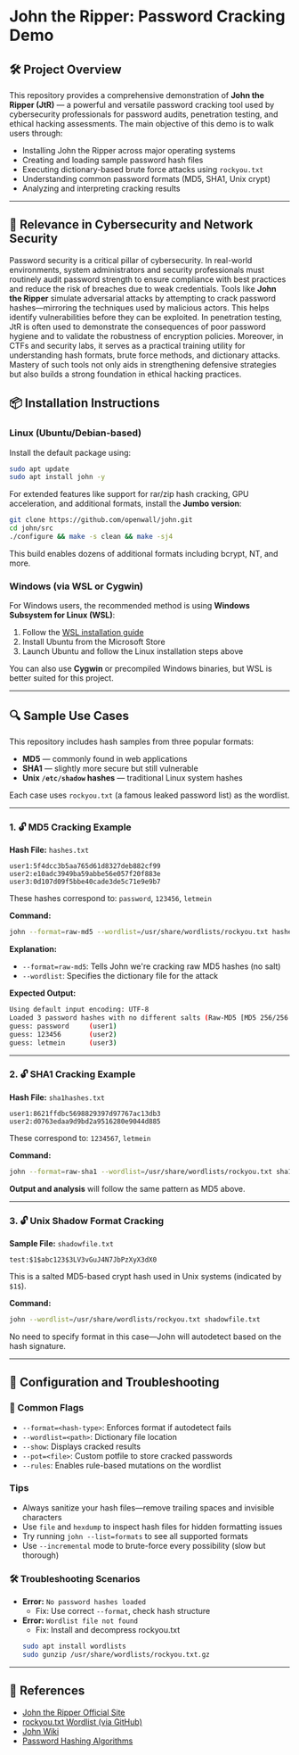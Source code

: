 # John the Ripper: Password Cracking Demo

## 🛠️ Project Overview
This repository provides a comprehensive demonstration of **John the Ripper (JtR)** — a powerful and versatile password cracking tool used by cybersecurity professionals for password audits, penetration testing, and ethical hacking assessments. The main objective of this demo is to walk users through:

- Installing John the Ripper across major operating systems
- Creating and loading sample password hash files
- Executing dictionary-based brute force attacks using `rockyou.txt`
- Understanding common password formats (MD5, SHA1, Unix crypt)
- Analyzing and interpreting cracking results

---
## 🔐 Relevance in Cybersecurity and Network Security

Password security is a critical pillar of cybersecurity. In real-world environments, system administrators and security professionals must routinely audit password strength to ensure compliance with best practices and reduce the risk of breaches due to weak credentials. Tools like **John the Ripper** simulate adversarial attacks by attempting to crack password hashes—mirroring the techniques used by malicious actors. This helps identify vulnerabilities before they can be exploited. In penetration testing, JtR is often used to demonstrate the consequences of poor password hygiene and to validate the robustness of encryption policies. Moreover, in CTFs and security labs, it serves as a practical training utility for understanding hash formats, brute force methods, and dictionary attacks. Mastery of such tools not only aids in strengthening defensive strategies but also builds a strong foundation in ethical hacking practices.


## 📦 Installation Instructions

### Linux (Ubuntu/Debian-based)
Install the default package using:
```bash
sudo apt update
sudo apt install john -y
```

For extended features like support for rar/zip hash cracking, GPU acceleration, and additional formats, install the **Jumbo version**:
```bash
git clone https://github.com/openwall/john.git
cd john/src
./configure && make -s clean && make -sj4
```
This build enables dozens of additional formats including bcrypt, NT, and more.

### Windows (via WSL or Cygwin)
For Windows users, the recommended method is using **Windows Subsystem for Linux (WSL)**:
1. Follow the [WSL installation guide](https://docs.microsoft.com/en-us/windows/wsl/install)
2. Install Ubuntu from the Microsoft Store
3. Launch Ubuntu and follow the Linux installation steps above

You can also use **Cygwin** or precompiled Windows binaries, but WSL is better suited for this project.

---

## 🔍 Sample Use Cases

This repository includes hash samples from three popular formats:
- **MD5** — commonly found in web applications
- **SHA1** — slightly more secure but still vulnerable
- **Unix `/etc/shadow` hashes** — traditional Linux system hashes

Each case uses `rockyou.txt` (a famous leaked password list) as the wordlist.

---

### 1. 🔓 MD5 Cracking Example

**Hash File:** `hashes.txt`
```
user1:5f4dcc3b5aa765d61d8327deb882cf99
user2:e10adc3949ba59abbe56e057f20f883e
user3:0d107d09f5bbe40cade3de5c71e9e9b7
```
These hashes correspond to: `password`, `123456`, `letmein`

**Command:**
```bash
john --format=raw-md5 --wordlist=/usr/share/wordlists/rockyou.txt hashes.txt
```

**Explanation:**
- `--format=raw-md5`: Tells John we're cracking raw MD5 hashes (no salt)
- `--wordlist`: Specifies the dictionary file for the attack

**Expected Output:**
```bash
Using default input encoding: UTF-8
Loaded 3 password hashes with no different salts (Raw-MD5 [MD5 256/256 AVX2 8x3])
guess: password     (user1)
guess: 123456       (user2)
guess: letmein      (user3)
```

---

### 2. 🔓 SHA1 Cracking Example

**Hash File:** `sha1hashes.txt`
```
user1:8621ffdbc5698829397d97767ac13db3
user2:d0763edaa9d9bd2a9516280e9044d885
```
These correspond to: `1234567`, `letmein`

**Command:**
```bash
john --format=raw-sha1 --wordlist=/usr/share/wordlists/rockyou.txt sha1hashes.txt
```

**Output and analysis** will follow the same pattern as MD5 above.

---

### 3. 🔓 Unix Shadow Format Cracking

**Sample File:** `shadowfile.txt`
```
test:$1$abc123$3LV3vGuJ4N7JbPzXyX3dX0
```
This is a salted MD5-based crypt hash used in Unix systems (indicated by `$1$`).

**Command:**
```bash
john --wordlist=/usr/share/wordlists/rockyou.txt shadowfile.txt
```

No need to specify format in this case—John will autodetect based on the hash signature.

---

## 📄 Configuration and Troubleshooting

### 🔧 Common Flags
- `--format=<hash-type>`: Enforces format if autodetect fails
- `--wordlist=<path>`: Dictionary file location
- `--show`: Displays cracked results
- `--pot=<file>`: Custom potfile to store cracked passwords
- `--rules`: Enables rule-based mutations on the wordlist

### Tips
- Always sanitize your hash files—remove trailing spaces and invisible characters
- Use `file` and `hexdump` to inspect hash files for hidden formatting issues
- Try running `john --list=formats` to see all supported formats
- Use `--incremental` mode to brute-force every possibility (slow but thorough)

### 🛠️ Troubleshooting Scenarios
- **Error:** `No password hashes loaded`
  -  Fix: Use correct `--format`, check hash structure
- **Error:** `Wordlist file not found`
  -  Fix: Install and decompress rockyou.txt
    ```bash
    sudo apt install wordlists
    sudo gunzip /usr/share/wordlists/rockyou.txt.gz
    ```

---


## 🔗 References
- [John the Ripper Official Site](https://www.openwall.com/john/)
- [rockyou.txt Wordlist (via GitHub)](https://github.com/brannondorsey/naive-hashcat/releases/download/data/rockyou.txt)
- [John Wiki](https://github.com/openwall/john/blob/bleeding-jumbo/doc/README)
- [Password Hashing Algorithms](https://en.wikipedia.org/wiki/Cryptographic_hash_function)

